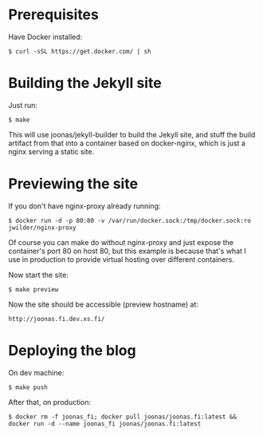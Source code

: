 
Prerequisites
=============

Have Docker installed:

	$ curl -sSL https://get.docker.com/ | sh

Building the Jekyll site
========================

Just run:

	$ make

This will use joonas/jekyll-builder to build the Jekyll site, and stuff the build artifact
from that into a container based on docker-nginx, which is just a nginx serving a static site.

Previewing the site
===================

If you don't have nginx-proxy already running:

	$ docker run -d -p 80:80 -v /var/run/docker.sock:/tmp/docker.sock:ro jwilder/nginx-proxy

Of course you can make do without nginx-proxy and just expose the container's port 80 on host 80,
but this example is because that's what I use in production to provide virtual hosting over different containers.

Now start the site:

	$ make preview

Now the site should be accessible (preview hostname) at:

	http://joonas.fi.dev.xs.fi/

Deploying the blog
==================

On dev machine:

	$ make push

After that, on production:

	$ docker rm -f joonas_fi; docker pull joonas/joonas.fi:latest && docker run -d --name joonas_fi joonas/joonas.fi:latest
